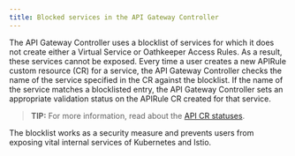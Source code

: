 ```yaml
---
title: Blocked services in the API Gateway Controller
---
```


The API Gateway Controller uses a blocklist of services for which it does not create either a Virtual Service or Oathkeeper Access Rules. As a result, these services cannot be exposed. Every time a user creates a new APIRule custom resource (CR) for a service, the API Gateway Controller checks the name of the service specified in the CR against the blocklist. If the name of the service matches a blocklisted entry, the API Gateway Controller sets an appropriate validation status on the APIRule CR created for that service.

>**TIP:** For more information, read about the [API CR statuses](./00-custom-resources/apix-01-apirule.md#status-codes).

The blocklist works as a security measure and prevents users from exposing vital internal services of Kubernetes and Istio.
